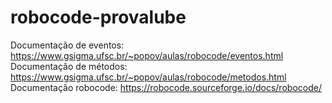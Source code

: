 # robocode-provalube
Documentação de eventos: https://www.gsigma.ufsc.br/~popov/aulas/robocode/eventos.html
<br>
Documentação de métodos: https://www.gsigma.ufsc.br/~popov/aulas/robocode/metodos.html
<br>
Documentação robocode: https://robocode.sourceforge.io/docs/robocode/
